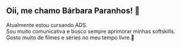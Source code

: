## Oii, me chamo Bárbara Paranhos! 👋
Atualmente estou cursando ADS. 
<br>Sou muito comunicativa e busco sempre aprimorar minhas softskills.</br>
Gosto muito de filmes e séries no meu tempo livre.🥰
<!--
**barbpsouza/barbpsouza** is a ✨ _special_ ✨ repository because its `README.md` (this file) appears on your GitHub profile.

Here are some ideas to get you started:

- 🔭 I’m currently working on ...
- 🌱 I’m currently learning ...
- 👯 I’m looking to collaborate on ...
- 🤔 I’m looking for help with ...
- 💬 Ask me about ...
- 📫 How to reach me: ...
- 😄 Pronouns: ...
- ⚡ Fun fact: ...
-->
